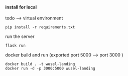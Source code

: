 
#### install for local 
todo --> virtual environment

```
pip install -r requirements.txt
```

run the server
```
flask run
```

docker build and run (exported port 5000 --> port 3000 )
```
docker build . -t wusel-landing
docker run -d -p 3000:5000 wusel-landing
```
